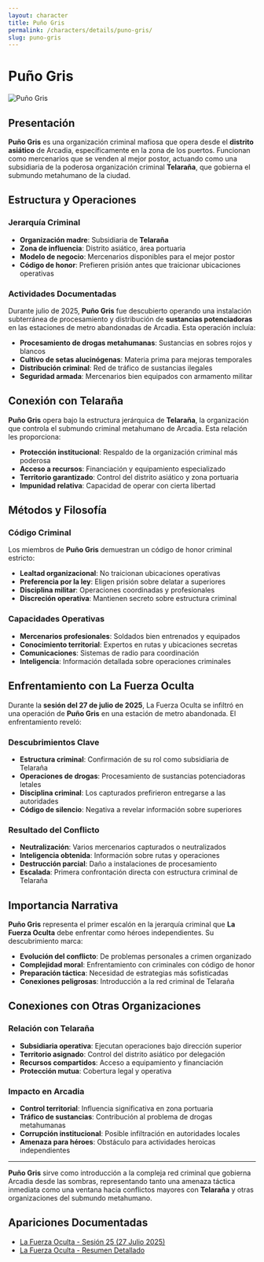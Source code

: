 ```yaml
---
layout: character
title: Puño Gris
permalink: /characters/details/puno-gris/
slug: puno-gris
---
```


# Puño Gris

<div class="character-image">
<img src="{{ site.baseurl }}/assets/img/characters/puno-gris.png" alt="Puño Gris" class="character-portrait">
</div>

## Presentación
**Puño Gris** es una organización criminal mafiosa que opera desde el **distrito asiático** de Arcadia, específicamente en la zona de los puertos. Funcionan como mercenarios que se venden al mejor postor, actuando como una subsidiaria de la poderosa organización criminal **Telaraña**, que gobierna el submundo metahumano de la ciudad.

## Estructura y Operaciones

### Jerarquía Criminal
- **Organización madre**: Subsidiaria de **Telaraña**
- **Zona de influencia**: Distrito asiático, área portuaria
- **Modelo de negocio**: Mercenarios disponibles para el mejor postor
- **Código de honor**: Prefieren prisión antes que traicionar ubicaciones operativas

### Actividades Documentadas
Durante julio de 2025, **Puño Gris** fue descubierto operando una instalación subterránea de procesamiento y distribución de **sustancias potenciadoras** en las estaciones de metro abandonadas de Arcadia. Esta operación incluía:

- **Procesamiento de drogas metahumanas**: Sustancias en sobres rojos y blancos
- **Cultivo de setas alucinógenas**: Materia prima para mejoras temporales
- **Distribución criminal**: Red de tráfico de sustancias ilegales
- **Seguridad armada**: Mercenarios bien equipados con armamento militar

## Conexión con Telaraña

**Puño Gris** opera bajo la estructura jerárquica de **Telaraña**, la organización que controla el submundo criminal metahumano de Arcadia. Esta relación les proporciona:

- **Protección institucional**: Respaldo de la organización criminal más poderosa
- **Acceso a recursos**: Financiación y equipamiento especializado
- **Territorio garantizado**: Control del distrito asiático y zona portuaria
- **Impunidad relativa**: Capacidad de operar con cierta libertad

## Métodos y Filosofía

### Código Criminal
Los miembros de **Puño Gris** demuestran un código de honor criminal estricto:
- **Lealtad organizacional**: No traicionan ubicaciones operativas
- **Preferencia por la ley**: Eligen prisión sobre delatar a superiores
- **Disciplina militar**: Operaciones coordinadas y profesionales
- **Discreción operativa**: Mantienen secreto sobre estructura criminal

### Capacidades Operativas
- **Mercenarios profesionales**: Soldados bien entrenados y equipados
- **Conocimiento territorial**: Expertos en rutas y ubicaciones secretas
- **Comunicaciones**: Sistemas de radio para coordinación
- **Inteligencia**: Información detallada sobre operaciones criminales

## Enfrentamiento con La Fuerza Oculta

Durante la **sesión del 27 de julio de 2025**, La Fuerza Oculta se infiltró en una operación de **Puño Gris** en una estación de metro abandonada. El enfrentamiento reveló:

### Descubrimientos Clave
- **Estructura criminal**: Confirmación de su rol como subsidiaria de Telaraña
- **Operaciones de drogas**: Procesamiento de sustancias potenciadoras letales
- **Disciplina criminal**: Los capturados prefirieron entregarse a las autoridades
- **Código de silencio**: Negativa a revelar información sobre superiores

### Resultado del Conflicto
- **Neutralización**: Varios mercenarios capturados o neutralizados
- **Inteligencia obtenida**: Información sobre rutas y operaciones
- **Destrucción parcial**: Daño a instalaciones de procesamiento
- **Escalada**: Primera confrontación directa con estructura criminal de Telaraña

## Importancia Narrativa

**Puño Gris** representa el primer escalón en la jerarquía criminal que **La Fuerza Oculta** debe enfrentar como héroes independientes. Su descubrimiento marca:

- **Evolución del conflicto**: De problemas personales a crimen organizado
- **Complejidad moral**: Enfrentamiento con criminales con código de honor
- **Preparación táctica**: Necesidad de estrategias más sofisticadas
- **Conexiones peligrosas**: Introducción a la red criminal de Telaraña

## Conexiones con Otras Organizaciones

### Relación con Telaraña
- **Subsidiaria operativa**: Ejecutan operaciones bajo dirección superior
- **Territorio asignado**: Control del distrito asiático por delegación
- **Recursos compartidos**: Acceso a equipamiento y financiación
- **Protección mutua**: Cobertura legal y operativa

### Impacto en Arcadia
- **Control territorial**: Influencia significativa en zona portuaria
- **Tráfico de sustancias**: Contribución al problema de drogas metahumanas
- **Corrupción institucional**: Posible infiltración en autoridades locales
- **Amenaza para héroes**: Obstáculo para actividades heroicas independientes

---

**Puño Gris** sirve como introducción a la compleja red criminal que gobierna Arcadia desde las sombras, representando tanto una amenaza táctica inmediata como una ventana hacia conflictos mayores con **Telaraña** y otras organizaciones del submundo metahumano.

## Apariciones Documentadas
- [La Fuerza Oculta - Sesión 25 (27 Julio 2025)](../../campaigns/la-fuerza-oculta/manual-notes/session-25-2025-07-27.md)
- [La Fuerza Oculta - Resumen Detallado](../../campaigns/la-fuerza-oculta/summary/summary.md)